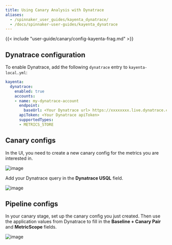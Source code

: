```yaml
---
title: Using Canary Analysis with Dynatrace
aliases:
  - /spinnaker_user_guides/kayenta_dynatrace/
  - /docs/spinnaker-user-guides/kayenta_dynatrace
---
```



{{< include "user-guide/canary/config-kayenta-frag.md" >}}


## Dynatrace configuration

To enable Dynatrace, add the following `dynatrace` entry to `kayenta-local.yml`:

```yaml
kayenta:
  dynatrace:
    enabled: true
    accounts:
    - name: my-dynatrace-account
      endpoint:
        baseUrl: <Your Dynatrace url> https://xxxxxxxx.live.dynatrace.com
      apiToken: <Your Dynatrace apiToken>
      supportedTypes:
      - METRICS_STORE
```

## Canary configs

In the UI, you need to create a new canary config for the metrics you are interested in.

![image](/images/user-guides/canary/canary_config_dynatrace.png)


Add your Dynatrace query in the **Dynatrace USQL** field.

![image](/images/user-guides/canary/canary_config_dynatrace_query.png)


## Pipeline configs

In your canary stage, set up the canary config you just created. Then use the application values from Dynatrace to fill in the **Baseline + Canary Pair** and **MetricScope** fields.

![image](/images/user-guides/canary/canary_stage_dynatrace.png)